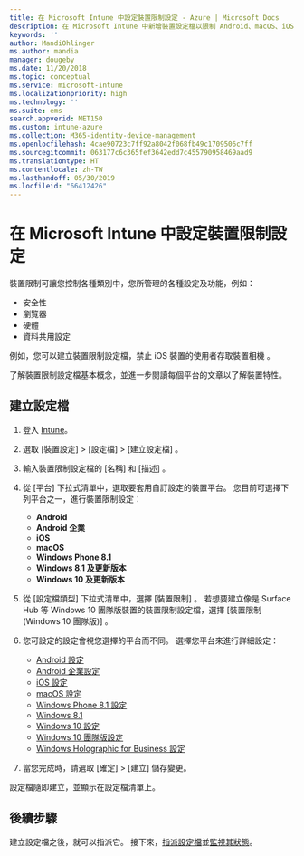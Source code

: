 ```yaml
---
title: 在 Microsoft Intune 中設定裝置限制設定 - Azure | Microsoft Docs
description: 在 Microsoft Intune 中新增裝置設定檔以限制 Android、macOS、iOS、Windows Phone 及 Windows 10 裝置上的功能
keywords: ''
author: MandiOhlinger
ms.author: mandia
manager: dougeby
ms.date: 11/20/2018
ms.topic: conceptual
ms.service: microsoft-intune
ms.localizationpriority: high
ms.technology: ''
ms.suite: ems
search.appverid: MET150
ms.custom: intune-azure
ms.collection: M365-identity-device-management
ms.openlocfilehash: 4cae90723c7ff92a8042f068fb49c1709506c7ff
ms.sourcegitcommit: 063177c6c365fef3642edd7c455790958469aad9
ms.translationtype: HT
ms.contentlocale: zh-TW
ms.lasthandoff: 05/30/2019
ms.locfileid: "66412426"
---
```

# <a name="configure-device-restriction-settings-in-microsoft-intune"></a>在 Microsoft Intune 中設定裝置限制設定

裝置限制可讓您控制各種類別中，您所管理的各種設定及功能，例如：
- 安全性
- 瀏覽器
- 硬體
- 資料共用設定

例如，您可以建立裝置限制設定檔，禁止 iOS 裝置的使用者存取裝置相機 。

了解裝置限制設定檔基本概念，並進一步閱讀每個平台的文章以了解裝置特性。

## <a name="create-the-profile"></a>建立設定檔

1. 登入 [Intune](https://go.microsoft.com/fwlink/?linkid=2090973)。
2. 選取 [裝置設定]   > [設定檔]   > [建立設定檔]  。
3. 輸入裝置限制設定檔的 [名稱]  和 [描述]  。
4. 從 [平台]  下拉式清單中，選取要套用自訂設定的裝置平台。 您目前可選擇下列平台之一，進行裝置限制設定︰

    - **Android**
    - **Android 企業**
    - **iOS**
    - **macOS**
    - **Windows Phone 8.1**
    - **Windows 8.1 及更新版本**
    - **Windows 10 及更新版本**

5. 從 [設定檔類型]  下拉式清單中，選擇 [裝置限制]  。 若想要建立像是 Surface Hub 等 Windows 10 團隊版裝置的裝置限制設定檔，選擇 [裝置限制 (Windows 10 團隊版)]  。
6. 您可設定的設定會視您選擇的平台而不同。 選擇您平台來進行詳細設定：

    - [Android 設定](device-restrictions-android.md)
    - [Android 企業設定](device-restrictions-android-for-work.md)
    - [iOS 設定](device-restrictions-ios.md)
    - [macOS 設定](device-restrictions-macos.md)
    - [Windows Phone 8.1 設定](device-restrictions-windows-phone-8-1.md)
    - [Windows 8.1](device-restrictions-windows-8-1.md)
    - [Windows 10 設定](device-restrictions-windows-10.md)
    - [Windows 10 團隊版設定](device-restrictions-windows-10-teams.md)
    - [Windows Holographic for Business 設定](device-restrictions-windows-holographic.md)

7. 當您完成時，請選取 [確定]   > [建立]  儲存變更。

設定檔隨即建立，並顯示在設定檔清單上。

## <a name="next-steps"></a>後續步驟

建立設定檔之後，就可以指派它。 接下來，[指派設定檔](device-profile-assign.md)並[監視其狀態](device-profile-monitor.md)。

<!--  Removing image as part of design review; retaining source until we known the disposition.

## Example of device restriction settings

In this high-level example, you'll create a device restriction policy that blocks the use of the built-in camera app on Android devices.

![How to disable the camera on Android devices](./media/disable-android-camera.png)

-->
